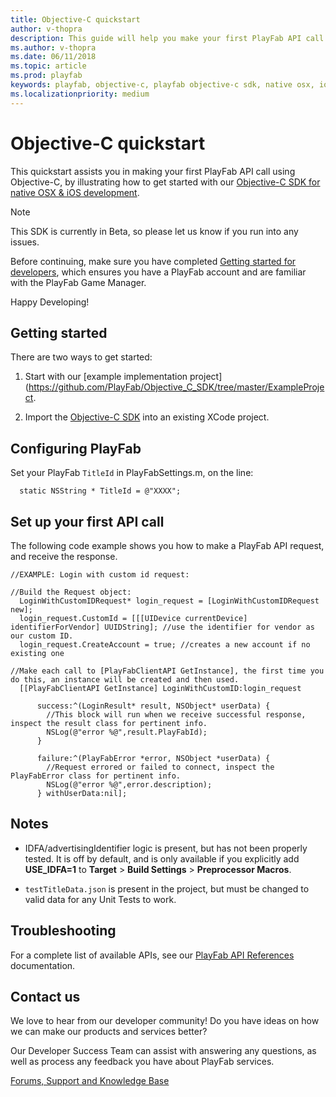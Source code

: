 ```yaml
---
title: Objective-C quickstart
author: v-thopra
description: This guide will help you make your first PlayFab API call using Objective-C.
ms.author: v-thopra
ms.date: 06/11/2018
ms.topic: article
ms.prod: playfab
keywords: playfab, objective-c, playfab objective-c sdk, native osx, ios development
ms.localizationpriority: medium
---
```


# Objective-C quickstart

This quickstart assists you in making your first PlayFab API call using Objective-C, by illustrating how to get started with our [Objective-C SDK for native OSX & iOS development](https://github.com/PlayFab/Objective_C_SDK).

> [!Note]
> This SDK is currently in Beta, so please let us know if you run into any issues.

Before continuing, make sure you have completed [Getting started for developers](../../personas/developer.md), which ensures you have a PlayFab account and are familiar with the PlayFab Game Manager.

Happy Developing!

## Getting started

There are two ways to get started:

1. Start with our [example implementation project](https://github.com/PlayFab/Objective_C_SDK/tree/master/ExampleProject.

2. Import the [Objective-C SDK](https://github.com/PlayFab/Objective_C_SDK/tree/master/PlayFabSDK) into an existing XCode project.

## Configuring PlayFab

Set your PlayFab `TitleId` in PlayFabSettings.m, on the line:

```objc
  static NSString * TitleId = @"XXXX";
```

## Set up your first API call

The following code example shows you how to make a PlayFab API request, and receive the response.

```objc
//EXAMPLE: Login with custom id request:

//Build the Request object:
  LoginWithCustomIDRequest* login_request = [LoginWithCustomIDRequest new];
  login_request.CustomId = [[[UIDevice currentDevice] identifierForVendor] UUIDString]; //use the identifier for vendor as our custom ID.
  login_request.CreateAccount = true; //creates a new account if no existing one

//Make each call to [PlayFabClientAPI GetInstance], the first time you do this, an instance will be created and then used.
  [[PlayFabClientAPI GetInstance] LoginWithCustomID:login_request

      success:^(LoginResult* result, NSObject* userData) {
        //This block will run when we receive successful response, inspect the result class for pertinent info.
        NSLog(@"error %@",result.PlayFabId);
      }

      failure:^(PlayFabError *error, NSObject *userData) {
        //Request errored or failed to connect, inspect the PlayFabError class for pertinent info.
        NSLog(@"error %@",error.description);
      } withUserData:nil];
```

## Notes

- IDFA/advertisingIdentifier logic is present, but has not been properly tested. It is off by default, and is only available if you explicitly add **USE_IDFA=1** to **Target** > **Build Settings** > **Preprocessor Macros**.

- `testTitleData.json` is present in the project, but must be changed to valid data for any Unit Tests to work.

## Troubleshooting

For a complete list of available APIs, see our [PlayFab API References](../../api-references/index.md) documentation.

## Contact us

We love to hear from our developer community!
Do you have ideas on how we can make our products and services better?

Our Developer Success Team can assist with answering any questions, as well as process any feedback you have about PlayFab services.

[Forums, Support and Knowledge Base](https://community.playfab.com/index.html)